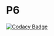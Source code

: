 # P6
[![Codacy Badge](https://api.codacy.com/project/badge/Grade/25e6f7c8346244f6bc8043c749de9b95)](https://app.codacy.com/gh/Thibault-OC/P6?utm_source=github.com&utm_medium=referral&utm_content=Thibault-OC/P6&utm_campaign=Badge_Grade_Settings)